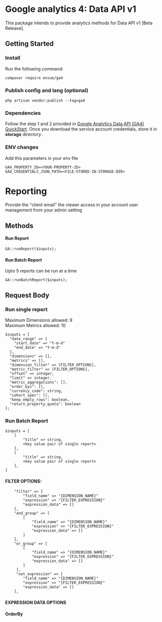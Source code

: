 # Google analytics 4: Data API v1

This package intends to provide analytics methods for Data API v1 [Beta Release].

## Getting Started

### Install
Run the following command:
```
composer require ensue/ga4
```

### Publish config and lang (optional)
```
php artisan vendor:publish --tag=ga4
```

### Dependencies
Follow the step 1 and 2 provided in
[Google Analytics Data API (GA4) QuickStart](https://developers.google.com/analytics/devguides/reporting/data/v1/quickstart-client-libraries).
Once you download the service account credentials, store it in **storage** directory.

### ENV changes
Add this parameters in your env file
```
GA4_PROPERTY_ID=<YOUR-PROPERTY-ID>
GA4_CREDENTIALS_JSON_PATH=<FILE-STORED-IN-STORAGE-DIR>
```

# Reporting 
Provide the "client email" the viewer access in your account user management from your admin setting

## Methods
#### Run Report
```
GA::runReport($inputs);
```

#### Run Batch Report
Upto 5 reports can be run at a time
```
GA::runBatchReport($inputs);
```

## Request Body
### Run single report
Maximum Dimensions allowed: 9 <br/>
Maximum Metrics allowed: 10

```
$inputs = [
  "date_range" => [
    "start_date" => "Y-m-d"
    "end_date" => "Y-m-d"
  ],
  "dimensions" => [],
  "metrics" => [],
  "dimension_filter" => [FILTER_OPTIONS],
  "metric_filter" => [FILTER_OPTIONS],
  "offset" => integer,
  "limit" => integer,
  "metric_aggregations": [],
  "order_bys": [],
  "currency_code": string,
  "cohort_spec": [],
  "keep_empty_rows": boolean,
  "return_property_quota": boolean
];
```

### Run Batch Report
```
$inputs = [
    [
        "title" => string,
        <key value pair of single report>
    ],
    [
        "title" => string,
        <key value pair of single report>
    ],
]
```
#### FILTER OPTIONS:
```
    "filter" => [
        "field_name" => "{DIMENSION_NAME}"
        "expression" => "{FILTER_EXPRESSION}"
        "expression_data" => []
    ],
    "and_group" => [
        [
            "field_name" => "{DIMENSION_NAME}"
            "expression" => "{FILTER_EXPRESSION}"
            "expression_data" => []
        ]
    ],
    "or_group" => [
        [
            "field_name" => "{DIMENSION_NAME}"
            "expression" => "{FILTER_EXPRESSION}"
            "expression_data" => []
        ]
     ],
     "not_expression" => [
        "field_name" => "{DIMENSION_NAME}"
        "expression" => "{FILTER_EXPRESSION}"
        "expression_data" => []
    ],
```
#### EXPRESSION DATA OPTIONS

#### OrderBy
